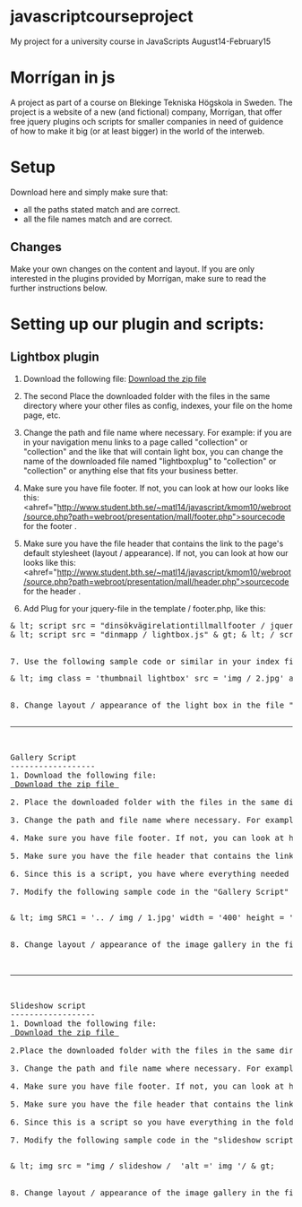 # javascriptcourseproject
My project for a university course in JavaScripts August14-February15

Morrígan in js
=========

A project as part of a course on Blekinge Tekniska Högskola in Sweden. The project is a website of a new (and fictional) company, Morrígan, that offer free jquery plugins och scripts for smaller companies in need of guidence of how to make it big (or at least bigger) in the world of the interweb.

Setup
=========
Download here and simply make sure that: 
* all the paths stated match and are correct.
* all the file names match and are correct. 

Changes
---------
Make your own changes on the content and layout. If you are only interested in the plugins provided by Morrígan, make sure to read the further instructions below. 


Setting up our plugin and scripts: 
====================================

Lightbox plugin
------------------
1. Download the following file:
<a href="zips/lightboxjqueryplugin.zip"> Download the zip file </a>


2. The second Place the downloaded folder with the files in the same directory where your other files as config, indexes, your file on the home page, etc.

3. Change the path and file name where necessary. For example: if you are in your navigation menu links to a page called "collection" or "collection" and the like that will contain light box, you can change the name of the downloaded file named "lightboxplug" to "collection" or "collection" or anything else that fits your business better.

4. Make sure you have file footer. If not, you can look at how our looks like this: <ahref="http://www.student.bth.se/~matl14/javascript/kmom10/webroot/source.php?path=webroot/presentation/mall/footer.php">sourcecode for the footer </a>.

5. Make sure you have the file header that contains the link to the page's default stylesheet (layout / appearance). If not, you can look at how our looks like this: <ahref="http://www.student.bth.se/~matl14/javascript/kmom10/webroot/source.php?path=webroot/presentation/mall/header.php">sourcecode for the header </a>.

6. Add Plug for your jquery-file in the template / footer.php, like this:
<pre>
& lt; script src = "dinsökvägirelationtillmallfooter / jquery.js" & gt; & lt; / script & gt;
& lt; script src = "dinmapp / lightbox.js" & gt; & lt; / script & gt;
</ pre>

7. Use the following sample code or similar in your index file to add your own pictures you have in your img folder: </ p>
<pre>
& lt; img class = 'thumbnail lightbox' src = 'img / 2.jpg' alt = '' width = "200px" / & gt;
</ pre>

8. Change layout / appearance of the light box in the file "style.less". Try it out carefully if you're unsure, take your time. Otherwise you may to keep the current styling if it fits with your website original theme. 

<hr>

Gallery Script
------------------
1. Download the following file:
<a href="zips/galleryjavascript.zip"> Download the zip file </a>

2. Place the downloaded folder with the files in the same directory where your other files as config, indexes, your file on the home page, etc. 

3. Change the path and file name where necessary. For example: if you are in your navigation menu links to a page called "collection" or "collection" and the like that will contain the image gallery, you can change the name of the downloaded file named "Gallery Script" to "collection" or "collection" or anything else that fits your business better.

4. Make sure you have file footer. If not, you can look at how our looks like this: <ahref="http://www.student.bth.se/~matl14/javascript/kmom10/webroot/source.php?path=webroot/presentation/mall/footer.php">sourcecode for the footer </a>. 

5. Make sure you have the file header that contains the link to the page's default stylesheet (layout / appearance). If not, you can look at how our looks like this: <ahref="http://www.student.bth.se/~matl14/javascript/kmom10/webroot/source.php?path=webroot/presentation/mall/header.php">sourcecode for the header </a>.

6. Since this is a script, you have where everything needed to get this to work. Just be sure to link to this page with your gallery on your other pages or for example in your navbar / navigation menu. 

7. Modify the following sample code in the "Gallery Script" file and specify the folder to your pictures right path: 
</ p>
<pre>
& lt; img SRC1 = '.. / img / 1.jpg' width = '400' height = '300' / & gt;
</ pre>

8. Change layout / appearance of the image gallery in the file "style.less". Try it out carefully if you're unsure, take your time. Otherwise you may keep the current styling if it fits with your website original theme.


<hr>

Slideshow script
------------------
1. Download the following file: 
<a href="zips/slideshowjavascript.zip"> Download the zip file </a>

2.Place the downloaded folder with the files in the same directory where your other files as config, indexes, your file on the home page, etc. 

3. Change the path and file name where necessary. For example: if you are in your navigation menu links to a page called "collection" or "collection" and the like that will contain the slideshow to show off your pictures, you can change the name of the downloaded file called "slideshow script" to "collection "or" collection "or anything else that fits your business better.

4. Make sure you have file footer. If not, you can look at how our looks like this: <ahref="http://www.student.bth.se/~matl14/javascript/kmom10/webroot/source.php?path=webroot/presentation/mall/footer.php">sourcecode for the footer </a>. 

5. Make sure you have the file header that contains the link to the page's default stylesheet (layout / appearance). If not, you can look at how our looks like this: <ahref="http://www.student.bth.se/~matl14/javascript/kmom10/webroot/source.php?path=webroot/presentation/mall/header.php">sourcecode for the header </a>. 

6. Since this is a script so you have everything in the folder that you download needed to make it work. Just be sure to link to this page with your slideshow on your other pages or for example in your navbar / navigation menu so that customers / visitors easily find their way there!

7. Modify the following sample code in the "slideshow script" file and specify the folder to your pictures right path:
</ p>
<pre>
& lt; img src = "img / slideshow / <? = $ src?> 'alt =' img '/ & gt;
</ pre>

8. Change layout / appearance of the image gallery in the file "style.less". Try it out carefully if you're unsure, take your time. Otherwise you may keep the current styling if it fits with your website original theme.

